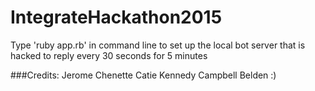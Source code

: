 # IntegrateHackathon2015

Type 'ruby app.rb' in command line to set up the local bot server that is hacked to reply every 30 seconds for 5 minutes

###Credits:
Jerome Chenette
Catie Kennedy
Campbell Belden
:)
